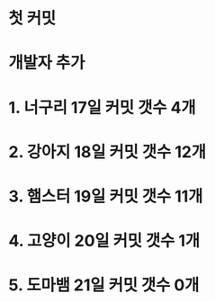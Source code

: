 # 첫 커밋

# 개발자 추가

# 1. 너구리 17일 커밋 갯수 4개

# 2. 강아지 18일 커밋 갯수 12개

# 3. 햄스터 19일 커밋 갯수 11개

# 4. 고양이 20일 커밋 갯수 1개

# 5. 도마뱀 21일 커밋 갯수 0개
